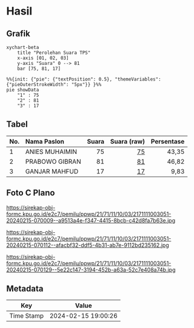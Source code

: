 # Hasil

## Grafik

```mermaid
xychart-beta
    title "Perolehan Suara TPS"
    x-axis [01, 02, 03]
    y-axis "Suara" 0 --> 81
    bar [75, 81, 17]
```

```mermaid
%%{init: {"pie": {"textPosition": 0.5}, "themeVariables": {"pieOuterStrokeWidth": "5px"}} }%%
pie showData
    "1" : 75
    "2" : 81
    "3" : 17
```

## Tabel

| No. | Nama Paslon    | Suara | Suara (raw) | Persentase |
|:--- |:-------------- | -----:| -----------:| ----------:|
| 1   | ANIES MUHAIMIN | 75    | [75][p-1]   | 43,35      |
| 2   | PRABOWO GIBRAN | 81    | [81][p-2]   | 46,82      |
| 3   | GANJAR MAHFUD  | 17    | [17][p-3]   | 9,83       |


[p-1]: https://github.com/gigit-pemilu/pemilu-2024-21-kepulauan-riau/blob/main/pilpres/hitung-suara/sub/21-kepulauan-riau/sub/71-kota-batam/sub/11-sagulung/sub/1003-sungai-lekop/sub/051-tps/sub/paslon-1.txt
[p-2]: https://github.com/gigit-pemilu/pemilu-2024-21-kepulauan-riau/blob/main/pilpres/hitung-suara/sub/21-kepulauan-riau/sub/71-kota-batam/sub/11-sagulung/sub/1003-sungai-lekop/sub/051-tps/sub/paslon-2.txt
[p-3]: https://github.com/gigit-pemilu/pemilu-2024-21-kepulauan-riau/blob/main/pilpres/hitung-suara/sub/21-kepulauan-riau/sub/71-kota-batam/sub/11-sagulung/sub/1003-sungai-lekop/sub/051-tps/sub/paslon-3.txt

## Foto C Plano

https://sirekap-obj-formc.kpu.go.id/e2c7/pemilu/ppwp/21/71/11/10/03/2171111003051-20240215-070009--a9513a4e-f347-4415-8bcb-c42d8fa7b63e.jpg

https://sirekap-obj-formc.kpu.go.id/e2c7/pemilu/ppwp/21/71/11/10/03/2171111003051-20240215-070112--afacbf32-ddf5-4b31-ab7e-9112bd235162.jpg

https://sirekap-obj-formc.kpu.go.id/e2c7/pemilu/ppwp/21/71/11/10/03/2171111003051-20240215-070129--5e22c147-3194-452b-a63a-52c7e408a74b.jpg


## Metadata

| Key        | Value               |
| ---------- | ------------------- |
| Time Stamp | 2024-02-15 19:00:26 |



